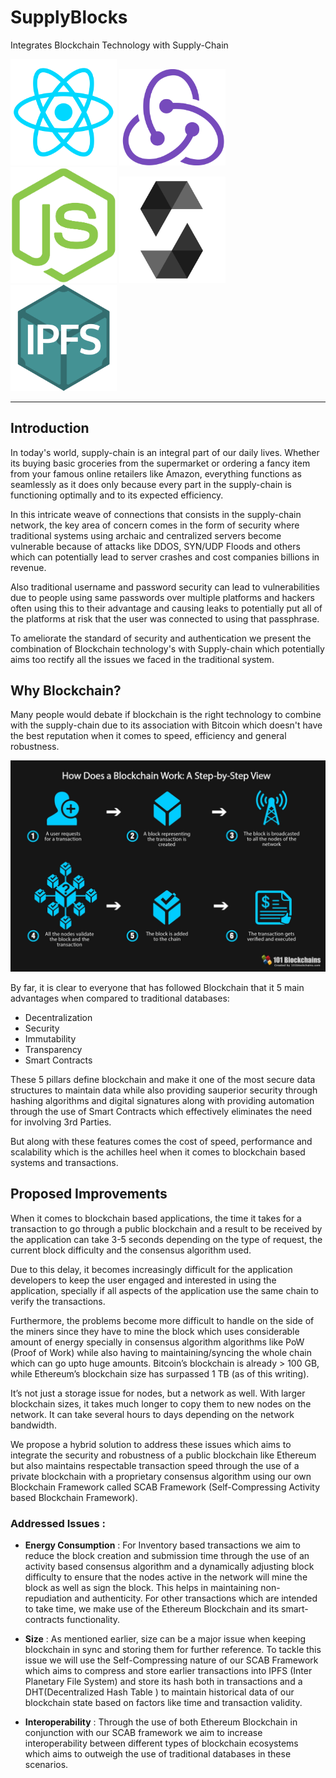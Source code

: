 # SupplyBlocks

Integrates Blockchain Technology with Supply-Chain

<p float="left">
<img src="images/react.png" width="170" class="align-center" >
<img src="images/redux.png" width="170" class="align-center">
<img src="images/js.png" width="170" class="align-right" >
<img src="images/solidity.png" width="170" class="align-left">
<img src="images/ipfs.png" width="170" class="align-left">
</p>

---

## Introduction 

In today's world, supply-chain is an integral part of our daily lives. Whether its buying basic groceries from the supermarket or ordering a fancy item from your famous online retailers like Amazon, everything functions as seamlessly as it does only because every part in the supply-chain is functioning optimally and to its expected efficiency. 

In this intricate weave of connections that consists in the supply-chain network, the key area of concern comes in the form of security 
where traditional systems using archaic and centralized servers become vulnerable because of attacks like DDOS, SYN/UDP Floods and others which can potentially lead to server crashes and cost companies billions in revenue.

Also traditional username and password security can lead to vulnerabilities due to people using same passwords over multiple platforms and hackers often using this to their advantage and causing leaks to potentially put all of the platforms at risk that the user was connected to using that passphrase.

To ameliorate the standard of security and authentication we present the combination of Blockchain technology's with Supply-chain which potentially aims too rectify all the issues we faced in the traditional system.


## Why Blockchain?

Many people would debate if blockchain is the right technology to combine with the supply-chain due to its association with Bitcoin which doesn't have the best reputation when it comes to speed, efficiency and general robustness.

<img src="images/blockchain.jpg" width="650" class="center">

By far, it is clear to everyone that has followed Blockchain that it 5 main advantages when compared to traditional databases:

* Decentralization
* Security
* Immutability
* Transparency
* Smart Contracts

These 5 pillars define blockchain and make it one of the most secure data structures to maintain data while also providing sauperior security through hashing algorithms and digital signatures along with providing automation through the use of Smart Contracts which effectively eliminates the need for involving 3rd Parties.

But along with these features comes the cost of speed, performance and scalability which is the achilles heel when it comes to blockchain based systems and transactions.

## Proposed Improvements

When it comes to blockchain based applications, the time it takes for a transaction to go through a public blockchain and a result to be received by the application can take 3-5 seconds depending on the type of request, the current block difficulty and the consensus algorithm used. 

Due to this delay, it becomes increasingly difficult for the application developers to keep the user engaged and interested in using the application, specially if all aspects of the application use the same chain to verify the transactions.


Furthermore, the problems become more difficult to handle on the side of the miners since they have to mine the block which uses considerable amount of energy specially in consensus algorithm algorithms like PoW (Proof of Work) while also having to maintaining/syncing the whole chain which can go upto huge amounts. Bitcoin’s blockchain is already > 100 GB, while Ethereum’s blockchain size has surpassed 1 TB (as of this writing). 

It’s not just a storage issue for nodes, but a network as well. With larger blockchain sizes, it takes much longer to copy them to new nodes on the network. It can take several hours to days depending on the network bandwidth. 

We propose a hybrid solution to address these issues which aims to integrate the security and robustness of a public blockchain like Ethereum but also maintains respectable transaction speed through the use of a private blockchain with a proprietary consensus algorithm using our own Blockchain Framework called SCAB Framework (Self-Compressing Activity based Blockchain Framework).

### Addressed Issues :

* **Energy Consumption** : For Inventory based transactions we aim to reduce the block creation and submission time through the use of an activity 
	based consensus algorithm and a dynamically adjusting block difficulty to ensure that the nodes active in the network will mine the block as well as sign the block. This helps in maintaining non-repudiation and authenticity. For other transactions which are intended to take time, we make use of the Ethereum Blockchain and its smart-contracts functionality.
	
* **Size** : As mentioned earlier, size can be a major issue when keeping blockchain in sync and storing them for further reference. To tackle this issue we will use the Self-Compressing nature of our SCAB Framework which aims to compress and store earlier transactions into IPFS (Inter Planetary File System) and store its hash both in transactions and a DHT(Decentralized Hash Table ) to maintain historical data of our blockchain state based on factors like time and transaction validity.

* **Interoperability** : Through the use of both Ethereum Blockchain in conjunction with our SCAB framework we aim to increase interoperability between different types of blockchain ecosystems which aims to outweigh the use of traditional databases in these scenarios.
